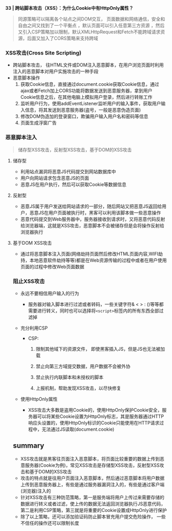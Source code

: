 **33 | 跨站脚本攻击（XSS）：为什么Cookie中有HttpOnly属性？**



> 同源策略可以隔离各个站点之间DOM交互， 页面数据和网络通信，安全和自由之间又找到了一个平衡点 ，默认页面可以引入任意第三方资源 ，然后又引入CSP策略加以限制，默认XMLHttpRequest和Fetch不能跨域请求资源，后面又加入了CORS策略来支持跨域



### XSS攻击(Cross Site Scripting)

- 跨站脚本攻击， 往HTML文件或DOM注入恶意脚本，在用户浏览页面时利用注入的恶意脚本对用户实施攻击的一种手段
- 恶意脚本操作
  1. 获取Cookie信息，直接通过document.cookie获取Cookie信息，通过ajax或者Fetch加上CORS功能将数据发送到恶意服务器，拿到用户Cookie信息之后，在其他电脑上模拟用户登录，然后进行转账工作
  2. 监听用户行为，使用addEventListener监听用户的输入事件，获取用户输入信息，将其发送到恶意服务器(盗号，一般是恶意伪造页面)
  3. 修改DOM伪造加的登录窗口，欺骗用户输入用户名和密码等信息
  4. 页面生成浮窗广告



### 恶意脚本注入

> 储存型XSS攻击，反射型XSS攻击，基于DOM的XSS攻击

1. 储存型

   - 利用站点漏洞将恶意JS代码提交到网站数据库中
   - 用户向网站请求包含恶意JS的页面
   - 恶意JS在用户执行，然后可以获取Cookie等数据信息

2. 反射型

   - 恶意JS属于用户发送给网站请求的一部分，随后网站又把恶意JS返回给用户，恶意JS在用户页面被执行时，黑客可以利用该脚本做一些恶意操作
   - 恶意代码提交到Web服务器中，服务器接收到请求时，又将恶意代码反射给浏览器端，这就是XSS攻击，恶意脚本不会被储存但是会将操作反射给浏览器执行

3. 基于DOM XSS攻击

   - 通过将恶意脚本注入页面(网络劫持页面然后修改HTML页面内容,WIFI劫持，本地恶意软件劫持等等)都是在Web资源传输的过程中或者在用户使用页面的过程中修改Web页面数据

   

   ### 阻止XSS攻击

   

   - 永远不要相信用户输入的行为
     - 服务器对输入脚本进行过滤或者转码，一些关键字符& < > : ()等等都需要进行转义，同时也可以选择将`<script>`标签内的所有东西全部过滤掉

   - 充分利用CSP

     - CSP: 

       1. 限制其他域下的资源文件， 即使黑客插入JS，但是JS也无法被加载

       2. 禁止向第三方域提交数据，用户数据不会被外协
       3. 禁止执行内联脚本和未授权的脚本
       4. 上报机制，帮助发现XSS攻击，以尽快修复

   - 使用HttpOnly属性

     - XSS攻击大多数是盗用Cookie的，使用HttpOnly保护Cookie安全，服务器可以将某些Cookie设置为HttpOnly标志，其是服务器通过HTTP响应头设置的，使用HttpOnly标识的Cookie只能使用在HTTP请求过程中，无法通过JS读取(document.cookie)

   

   ## summary

   - XSS攻击就是黑客往页面注入恶意脚本，将页面比较重要的数据上传到恶意服务器(Cookie为例)，常见XSS攻击是存储型XSS攻击，反射型XSS攻击和基于DOM的XSS攻击
   - 攻击的特点就是往用户页面注入恶意脚本，然后通过恶意脚本将用户数据上传到恶意服务器上，有些是通过服务器漏洞注入的，有些是通过客户端(浏览器)注入的
   - 针对XSS攻击有三种防范策略，第一是服务端将用户上传过来需要存储的数据进行转义或者过滤，使上传的数据无法返回浏览器执行JS恶意代码，第二是利用CSP策略，第三就是将重要的Cookie设置成HttpOnly进行保护
   - 除了以上策略，还可以添加验证码防止脚本冒充用户提交危险操作， 一些不信任的操作还可以限制长度

   

